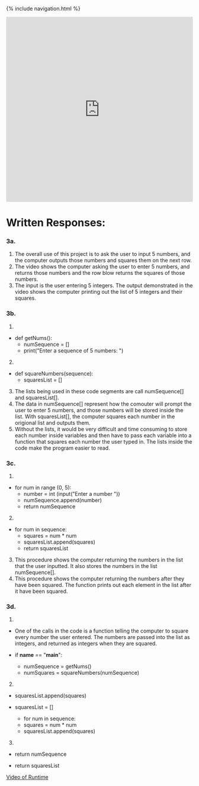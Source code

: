 {% include navigation.html %}

<iframe frameborder="0" width="100%" height="500px" src="https://replit.com/@NatalieBeckwith/Create-Task?embed=true"></iframe>

# Written Responses:

### 3a.
1. The overall use of this project is to ask the user to input 5 numbers, and the computer outputs those numbers and squares them on the next row.
2. The video shows the computer asking the user to enter 5 numbers, and returns those numbers and the row blow returns the squares of those numbers.
3. The input is the user entering 5 integers. The output demonstrated in the video shows the computer printing out the list of 5 integers and their squares.

### 3b.
1. 
* def getNums():
    * numSequence = []
    * print("Enter a sequence of 5 numbers: ")
2.
* def squareNumbers(sequence):
  * squaresList = []
3. The lists being used in these code segments are call numSequence[] and squaresList[].
4. The data in numSequence[] represent how the comouter will prompt the user to enter 5 numbers, and those numbers will be stored inside the list. With squaresList[], the computer squares each number in the origional list and outputs them.
5. Without the lists, it would be very difficult and time consuming to store each number inside variables and then have to pass each variable into a function that squares each number the user typed in. The lists inside the code make the program easier to read.

### 3c.
1.
* for num in range (0, 5):
  * number = int (input("Enter a number "))
  * numSequence.append(number)
  * return numSequence
2.
* for num in sequence:
  * squares = num * num
  * squaresList.append(squares)
  * return squaresList
3. This procedure shows the computer returning the numbers in the list that the user inputted. It also stores the numbers in the list numSequence[].
4. This procedure shows the computer returning the numbers after they have been squared. The function prints out each element in the list after it have been squared.

### 3d.
1.
* One of the calls in the code is a function telling the computer to square every number the user entered. The numbers are passed into the list as integers, and returned as integers when they are squared.

* if __name__ == "__main__":
  * numSequence = getNums()
  * numSquares = squareNumbers(numSequence)

2.
* squaresList.append(squares)

* squaresList = []
  * for num in sequence:
  * squares = num * num
  * squaresList.append(squares)

3.
* return numSequence

* return squaresList

[Video of Runtime](https://www.awesomescreenshot.com/video/8313811?key=4ab9f1d893abc307f7a73ec22eac6e53 "Create Task Video")
